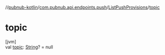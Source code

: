 //[pubnub-kotlin](../../../index.md)/[com.pubnub.api.endpoints.push](../index.md)/[ListPushProvisions](index.md)/[topic](topic.md)

# topic

[jvm]\
val [topic](topic.md): [String](https://kotlinlang.org/api/latest/jvm/stdlib/kotlin/-string/index.html)? = null
